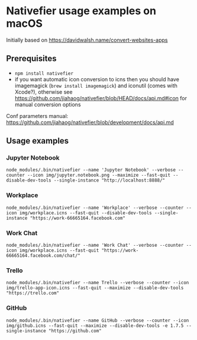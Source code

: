 # Nativefier usage examples on macOS

Initially based on https://davidwalsh.name/convert-websites-apps

## Prerequisites
- `npm install nativefier`
- if you want automatic icon conversion to icns then you should have imagemagick (`brew install imagemagick`) and iconutil (comes with Xcode?), otherwise see https://github.com/jiahaog/nativefier/blob/HEAD/docs/api.md#icon for manual conversion options

Conf parameters manual: https://github.com/jiahaog/nativefier/blob/development/docs/api.md

## Usage examples

### Jupyter Notebook
`node_modules/.bin/nativefier --name 'Jupyter Notebook' --verbose --counter --icon img/jupyter.notebook.png --maximize --fast-quit --disable-dev-tools --single-instance "http://localhost:8888/"`

### Workplace
`node_modules/.bin/nativefier --name 'Workplace' --verbose --counter --icon img/workplace.icns --fast-quit --disable-dev-tools --single-instance "https://work-66665164.facebook.com"`

### Work Chat
`node_modules/.bin/nativefier --name 'Work Chat' --verbose --counter --icon img/workplace.icns --fast-quit "https://work-66665164.facebook.com/chat/"`

### Trello
`node_modules/.bin/nativefier --name Trello --verbose --counter --icon img/trello-app-icon.icns --fast-quit --maximize --disable-dev-tools "https://trello.com"`

### GitHub
`node_modules/.bin/nativefier --name GitHub --verbose --counter --icon img/github.icns --fast-quit --maximize --disable-dev-tools -e 1.7.5 --single-instance "https://github.com"`
